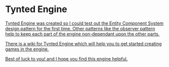 # Tynted Engine
<p><a href=https://github.com/rogersteve97/TyntedWikiResources/blob/master/TyntedLogo_medium.png alt="Tynted Logo" /></p>

Tynted Engine was created so I could test out the Entity Component System design pattern for the first time. Other patterns like the observer pattern help to keep each part of the engine non-dependant upon the other parts. 

There is a wiki for Tynted Engine which will help you to get started creating games in the engine.

Best of luck to you! and I hope you find this engine helpful.
